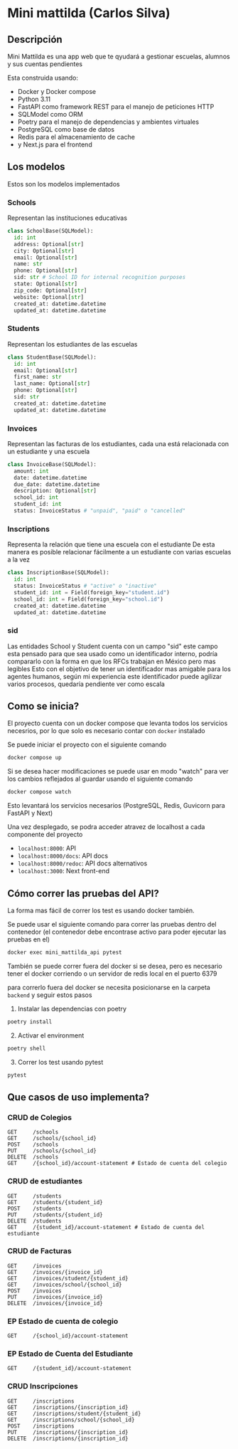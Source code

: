 # Mini mattilda (Carlos Silva)

## Descripción

Mini Mattilda es una app web que te qyudará a gestionar escuelas, alumnos y sus cuentas pendientes

Esta construida usando:

- Docker y Docker compose
- Python 3.11
- FastAPI como framework REST para el manejo de peticiones HTTP
- SQLModel como ORM
- Poetry para el manejo de dependencias y ambientes virtuales
- PostgreSQL como base de datos
- Redis para el almacenamiento de cache
- y Next.js para el frontend

## Los modelos

Estos son los modelos implementados

### Schools

Representan las instituciones educativas

```python
class SchoolBase(SQLModel):
  id: int
  address: Optional[str]
  city: Optional[str]
  email: Optional[str]
  name: str
  phone: Optional[str]
  sid: str # School ID for internal recognition purposes
  state: Optional[str]
  zip_code: Optional[str]
  website: Optional[str]
  created_at: datetime.datetime
  updated_at: datetime.datetime
```

### Students

Representan los estudiantes de las escuelas

```python
class StudentBase(SQLModel):
  id: int
  email: Optional[str]
  first_name: str
  last_name: Optional[str]
  phone: Optional[str]
  sid: str
  created_at: datetime.datetime
  updated_at: datetime.datetime
```

### Invoices

Representan las facturas de los estudiantes, cada una está relacionada con un estudiante y una escuela

```python
class InvoiceBase(SQLModel):
  amount: int
  date: datetime.datetime
  due_date: datetime.datetime
  description: Optional[str]
  school_id: int
  student_id: int
  status: InvoiceStatus # "unpaid", "paid" o "cancelled"
```

### Inscriptions

Representa la relación que tiene una escuela con el estudiante
De esta manera es posible relacionar fácilmente a un estudiante con varias escuelas a la vez

```python
class InscriptionBase(SQLModel):
  id: int
  status: InvoiceStatus # "active" o "inactive"
  student_id: int = Field(foreign_key="student.id")
  school_id: int = Field(foreign_key="school.id")
  created_at: datetime.datetime
  updated_at: datetime.datetime
```

### sid

Las entidades School y Student cuenta con un campo "sid" este campo esta pensado para que sea usado como un identificador interno, podría compararlo con la forma en que los RFCs trabajan en México pero mas legibles
Esto con el objetivo de tener un identificador mas amigable para los agentes humanos, según mi experiencia este identificador puede agilizar varios procesos, quedaría pendiente ver como escala

## Como se inicia?

El proyecto cuenta con un docker compose que levanta todos los servicios necesrios, por lo que solo es necesario contar con `docker` instalado

Se puede iniciar el proyecto con el siguiente comando

```bash
docker compose up
```

Si se desea hacer modificaciones se puede usar en modo "watch" para ver los cambios reflejados al guardar usando el siguiente comando

```bash
docker compose watch
```

Esto levantará los servicios necesarios (PostgreSQL, Redis, Guvicorn para FastAPI y Next)

Una vez desplegado, se podra acceder atravez de localhost a cada componente del proyecto

- `localhost:8000`: API
- `localhost:8000/docs`: API docs
- `localhost:8000/redoc`: API docs alternativos
- `localhost:3000`: Next front-end

## Cómo correr las pruebas del API?

La forma mas fácil de correr los test es usando docker también.

Se puede usar el siguiente comando para correr las pruebas dentro del contenedor (el contenedor debe encontrase activo para poder ejecutar las pruebas en el)

```bash
docker exec mini_mattilda_api pytest
```

También se puede correr fuera del docker si se desea, pero es necesario tener el docker corriendo o un servidor de redis local en el puerto 6379

para correrlo fuera del docker se necesita posicionarse en la carpeta `backend` y seguir estos pasos

1. Instalar las dependencias con poetry

```bash
poetry install
```

2. Activar el environment

```bash
poetry shell
```

3. Correr los test usando pytest

```bash
pytest
```

## Que casos de uso implementa?

### CRUD de Colegios

```
GET     /schools
GET     /schools/{school_id}
POST    /schools
PUT     /schools/{school_id}
DELETE  /schools
GET     /{school_id}/account-statement # Estado de cuenta del colegio
```

### CRUD de estudiantes

```
GET     /students
GET     /students/{student_id}
POST    /students
PUT     /students/{student_id}
DELETE  /students
GET     /{student_id}/account-statement # Estado de cuenta del estudiante
```

### CRUD de Facturas

```
GET     /invoices
GET     /invoices/{invoice_id}
GET     /invoices/student/{student_id}
GET     /invoices/school/{school_id}
POST    /invoices
PUT     /invoices/{invoice_id}
DELETE  /invoices/{invoice_id}
```

### EP Estado de cuenta de colegio

```
GET     /{school_id}/account-statement
```

### EP Estado de Cuenta del Estudiante

```
GET     /{student_id}/account-statement
```

### CRUD Inscripciones

```
GET     /inscriptions
GET     /inscriptions/{inscription_id}
GET     /inscriptions/student/{student_id}
GET     /inscriptions/school/{school_id}
POST    /inscriptions
PUT     /inscriptions/{inscription_id}
DELETE  /inscriptions/{inscription_id}
```
